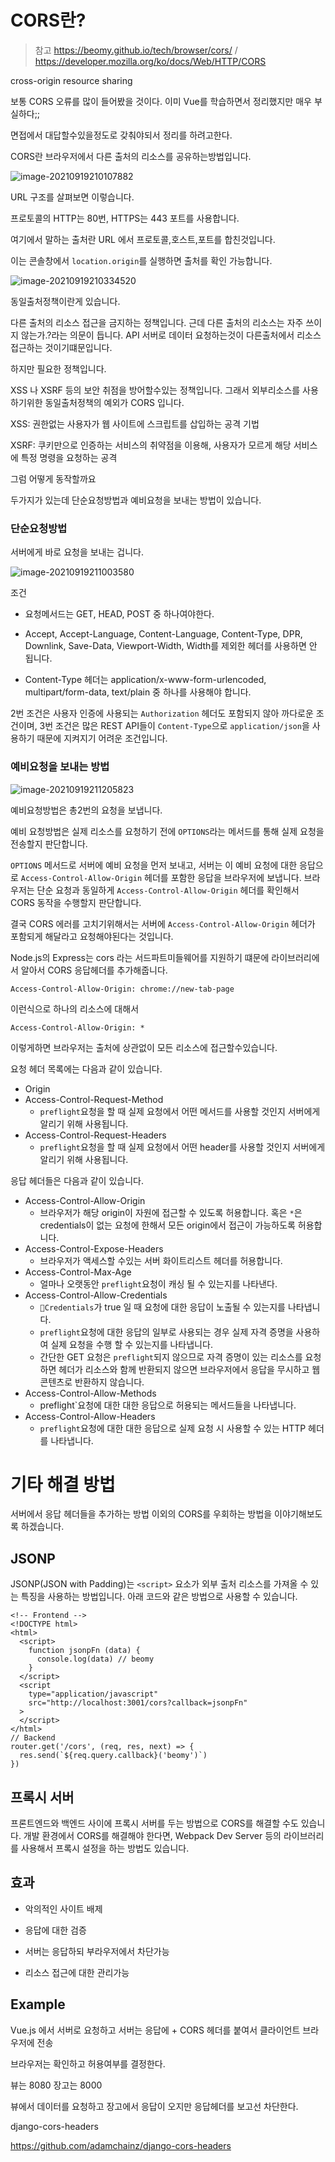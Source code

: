 # CORS란?

> 참고 https://beomy.github.io/tech/browser/cors/ / https://developer.mozilla.org/ko/docs/Web/HTTP/CORS

cross-origin resource sharing

보통 CORS 오류를 많이 들어봤을 것이다. 이미 Vue를 학습하면서 정리했지만 매우 부실하다;;

면접에서 대답할수있을정도로 갖춰야되서 정리를 하려고한다.



CORS란 브라우저에서 다른 출처의 리소스를 공유하는방법입니다.



![image-20210919210107882](이미지/image-20210919210107882.png)

URL 구조를 살펴보면 이렇습니다.

프로토콜의 HTTP는 80번, HTTPS는 443 포트를 사용합니다.



여기에서 말하는 출처란 URL 에서 프로토콜,호스트,포트를 합친것입니다.

이는 콘솔창에서  `location.origin`를 실행하면 출처를 확인 가능합니다.

![image-20210919210334520](이미지/image-20210919210334520.png)

동일출처정책이란게 있습니다.

다른 출처의 리소스 접근을 금지하는 정책입니다. 근데 다른 출처의 리소스는 자주 쓰이지 않는가.?라는 의문이 듭니다. API 서버로 데이터 요청하는것이 다른출처에서 리소스 접근하는 것이기떄문입니다.

하지만 필요한 정책입니다.

XSS 나 XSRF 등의 보안 취점을 방어할수있는 정책입니다. 그래서 외부리소스를 사용하기위한 동일출처정책의 예외가 CORS 입니다.

XSS: 권한없는 사용자가 웹 사이트에 스크립트를 삽입하는 공격 기법

XSRF: 쿠키만으로 인증하는 서비스의 취약점을 이용해, 사용자가 모르게 해당 서비스에 특정 명령을 요청하는 공격



그럼 어떻게 동작할까요

두가지가 있는데 단순요청방법과 예비요청을 보내는 방법이 있습니다.



### 단순요청방법

서버에게 바로 요청을 보내는 겁니다.

![image-20210919211003580](이미지/image-20210919211003580.png)



조건

- 요청메서드는 GET, HEAD, POST 중 하나여야한다.
- Accept, Accept-Language, Content-Language, Content-Type, DPR, Downlink, Save-Data, Viewport-Width, Width를 제외한 헤더를 사용하면 안 됩니다.

- Content-Type 헤더는 application/x-www-form-urlencoded, multipart/form-data, text/plain 중 하나를 사용해야 합니다.

2번 조건은 사용자 인증에 사용되는 `Authorization` 헤더도 포함되지 않아 까다로운 조건이며, 3번 조건은 많은 REST API들이 `Content-Type`으로 `application/json`을 사용하기 때문에 지켜지기 어려운 조건입니다.



### 예비요청을 보내는 방법

![image-20210919211205823](이미지/image-20210919211205823.png)

예비요청방법은 총2번의 요청을 보냅니다.



예비 요청방법은 실제 리소스를 요청하기 전에 `OPTIONS`라는 메서드를 통해 실제 요청을 전송할지 판단합니다.

`OPTIONS` 메서드로 서버에 예비 요청을 먼저 보내고, 서버는 이 예비 요청에 대한 응답으로 `Access-Control-Allow-Origin` 헤더를 포함한 응답을 브라우저에 보냅니다. 브라우저는 단순 요청과 동일하게 `Access-Control-Allow-Origin` 헤더를 확인해서 CORS 동작을 수행할지 판단합니다.





결국 CORS 에러를 고치기위해서는 서버에 `Access-Control-Allow-Origin` 헤더가 포함되게 해달라고 요청해야된다는 것입니다.



Node.js의 Express는 cors 라는 서드파트미들웨어를 지원하기 떄문에 라이브러리에서 알아서 CORS 응답헤더를 추가해줍니다.



```
Access-Control-Allow-Origin: chrome://new-tab-page
```

이런식으로 하나의 리소스에 대해서

```
Access-Control-Allow-Origin: *
```

이렇게하면 브라우저는 출처에 상관없이 모든 리소스에 접근할수있습니다.



요청 헤더 목록에는 다음과 같이 있습니다.

- Origin
- Access-Control-Request-Method
  - `preflight`요청을 할 때 실제 요청에서 어떤 메서드를 사용할 것인지 서버에게 알리기 위해 사용됩니다.
- Access-Control-Request-Headers
  - `preflight`요청을 할 때 실제 요청에서 어떤 header를 사용할 것인지 서버에게 알리기 위해 사용됩니다.

응답 헤더들은 다음과 같이 있습니다.

- Access-Control-Allow-Origin
  - 브라우저가 해당 origin이 자원에 접근할 수 있도록 허용합니다. 혹은 `*`은 credentials이 없는 요청에 한해서 모든 origin에서 접근이 가능하도록 허용합니다.
- Access-Control-Expose-Headers
  - 브라우저가 액세스할 수있는 서버 화이트리스트 헤더를 허용합니다.
- Access-Control-Max-Age
  - 얼마나 오랫동안 `preflight`요청이 캐싱 될 수 있는지를 나타낸다.
- Access-Control-Allow-Credentials
  - `Credentials`가 true 일 때 요청에 대한 응답이 노출될 수 있는지를 나타냅니다.
  - `preflight`요청에 대한 응답의 일부로 사용되는 경우 실제 자격 증명을 사용하여 실제 요청을 수행 할 수 있는지를 나타냅니다.
  - 간단한 GET 요청은 `preflight`되지 않으므로 자격 증명이 있는 리소스를 요청하면 헤더가 리소스와 함께 반환되지 않으면 브라우저에서 응답을 무시하고 웹 콘텐츠로 반환하지 않습니다.
- Access-Control-Allow-Methods
  - preflight`요청에 대한 대한 응답으로 허용되는 메서드들을 나타냅니다.
- Access-Control-Allow-Headers
  - `preflight`요청에 대한 대한 응답으로 실제 요청 시 사용할 수 있는 HTTP 헤더를 나타냅니다.







# 기타 해결 방법

서버에서 응답 헤더들을 추가하는 방법 이외의 CORS를 우회하는 방법을 이야기해보도록 하겠습니다.

## JSONP

JSONP(JSON with Padding)는 `<script>` 요소가 외부 출처 리소스를 가져올 수 있는 특징을 사용하는 방법입니다. 아래 코드와 같은 방법으로 사용할 수 있습니다.

```
<!-- Frontend -->
<!DOCTYPE html>
<html>
  <script>
    function jsonpFn (data) {
      console.log(data) // beomy
    }
  </script>
  <script
    type="application/javascript"
    src="http://localhost:3001/cors?callback=jsonpFn"
  >
  </script>
</html>
// Backend
router.get('/cors', (req, res, next) => {
  res.send(`${req.query.callback}('beomy')`)
})
```

## 프록시 서버

프론트엔드와 백엔드 사이에 프록시 서버를 두는 방법으로 CORS를 해결할 수도 있습니다. 개발 환경에서 CORS를 해결해야 한다면, Webpack Dev Server 등의 라이브러리를 사용해서 프록시 설정을 하는 방법도 있습니다.



## 효과

- 악의적인 사이트 배제

- 응답에 대한 검증

- 서버는 응답하되 부라우저에서 차단가능

- 리소스 접근에 대한 관리가능



## Example

Vue.js 에서 서버로 요청하고 서버는 응답에 + CORS 헤더를 붙여서 클라이언트 브라우저에 전송

브라우저는 확인하고 허용여부를 결정한다.

뷰는 8080 장고는 8000

뷰에서 데이터를 요청하고 장고에서 응답이 오지만 응답헤더를 보고선 차단한다.



django-cors-headers

https://github.com/adamchainz/django-cors-headers

